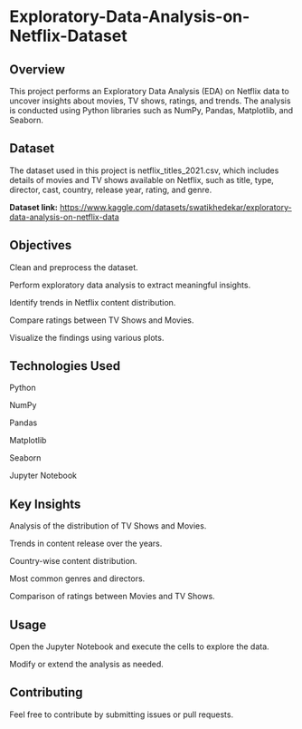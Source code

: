 # Exploratory-Data-Analysis-on-Netflix-Dataset

## Overview

This project performs an Exploratory Data Analysis (EDA) on Netflix data to uncover insights about movies, TV shows, ratings, and trends. The analysis is conducted using Python libraries such as NumPy, Pandas, Matplotlib, and Seaborn.

## Dataset

The dataset used in this project is netflix_titles_2021.csv, which includes details of movies and TV shows available on Netflix, such as title, type, director, cast, country, release year, rating, and genre.

**Dataset link:** https://www.kaggle.com/datasets/swatikhedekar/exploratory-data-analysis-on-netflix-data

## Objectives

Clean and preprocess the dataset.

Perform exploratory data analysis to extract meaningful insights.

Identify trends in Netflix content distribution.

Compare ratings between TV Shows and Movies.

Visualize the findings using various plots.

## Technologies Used

Python

NumPy

Pandas

Matplotlib

Seaborn

Jupyter Notebook

## Key Insights

Analysis of the distribution of TV Shows and Movies.

Trends in content release over the years.

Country-wise content distribution.

Most common genres and directors.

Comparison of ratings between Movies and TV Shows.

## Usage

Open the Jupyter Notebook and execute the cells to explore the data.

Modify or extend the analysis as needed.

## Contributing

Feel free to contribute by submitting issues or pull requests.
